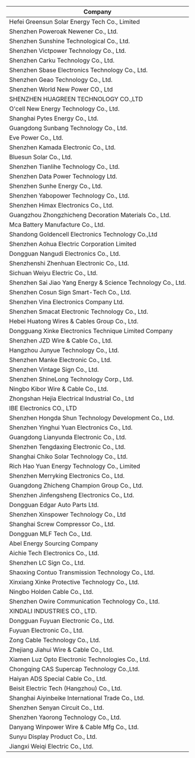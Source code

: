 | Company |
| --- |
| Hefei Greensun Solar Energy Tech Co., Limited |
| Shenzhen Poweroak Newener Co., Ltd. |
| Shenzhen Sunshine Technological Co., Ltd. |
| Shenzhen Victpower Technology Co., Ltd. |
| Shenzhen Carku Technology Co., Ltd. |
| Shenzhen Sbase Electronics Technology Co., Ltd. |
| Shenzhen Geao Technology Co., Ltd. |
| Shenzhen World New Power CO., Ltd |
| SHENZHEN HUAGREEN TECHNOLOGY CO.,LTD |
| O'cell New Energy Technology Co., Ltd. |
| Shanghai Pytes Energy Co., Ltd. |
| Guangdong Sunbang Technology Co., Ltd. |
| Eve Power Co., Ltd. |
| Shenzhen Kamada Electronic Co., Ltd. |
| Bluesun Solar Co., Ltd. |
| Shenzhen Tianlihe Technology Co., Ltd. |
| Shenzhen Data Power Technology Ltd. |
| Shenzhen Sunhe Energy Co., Ltd. |
| Shenzhen Yabopower Technology Co., Ltd. |
| Shenzhen Himax Electronics Co., Ltd. |
| Guangzhou Zhongzhicheng Decoration Materials Co., Ltd. |
| Mca Battery Manufacture Co., Ltd. |
| Shandong Goldencell Electronics Technology Co.,Ltd |
| Shenzhen Aohua Electric Corporation Limited |
| Dongguan Nangudi Electronics Co., Ltd. |
| Shenzhenshi Zhenhuan Electronic Co., Ltd. |
| Sichuan Weiyu Electric Co., Ltd. |
| Shenzhen Sai Jiao Yang Energy & Science Technology Co., Ltd. |
| Shenzhen Cosun Sign Smart-Tech Co., Ltd. |
| Shenzhen Vina Electronics Company Ltd. |
| Shenzhen Smacat Electronic Technology Co., Ltd. |
| Hebei Huatong Wires & Cables Group Co., Ltd. |
| Dongguang Xinke Electronics Technique Limited Company |
| Shenzhen JZD Wire & Cable Co., Ltd. |
| Hangzhou Junyue Technology Co., Ltd. |
| Shenzhen Manke Electronic Co., Ltd. |
| Shenzhen Vintage Sign Co., Ltd. |
| Shenzhen ShineLong Technology Corp., Ltd. |
| Ningbo Kibor Wire & Cable Co., Ltd. |
| Zhongshan Hejia Electrical Industrial Co., Ltd |
| IBE Electronics CO., LTD |
| Shenzhen Hongda Shun Technology Development Co., Ltd. |
| Shenzhen Yinghui Yuan Electronics Co., Ltd. |
| Guangdong Lianyunda Electronic Co., Ltd. |
| Shenzhen Tengdaxing Electronic Co., Ltd. |
| Shanghai Chiko Solar Technology Co., Ltd. |
| Rich Hao Yuan Energy Technology Co., Limited |
| Shenzhen Merryking Electronics Co., Ltd. |
| Guangdong Zhicheng Champion Group Co., Ltd. |
| Shenzhen Jinfengsheng Electronics Co., Ltd. |
| Dongguan Edgar Auto Parts Ltd. |
| Shenzhen Xinspower Technology Co., Ltd |
| Shanghai Screw Compressor Co., Ltd. |
| Dongguan MLF Tech Co., Ltd. |
| Abel Energy Sourcing Company |
| Aichie Tech Electronics Co., Ltd. |
| Shenzhen LC Sign Co., Ltd. |
| Shaoxing Contuo Transmission Technology Co., Ltd. |
| Xinxiang Xinke Protective Technology Co., Ltd. |
| Ningbo Holden Cable Co., Ltd. |
| Shenzhen Owire Communication Technology Co., Ltd. |
| XINDALI INDUSTRIES CO., LTD. |
| Dongguan Fuyuan Electronic Co., Ltd. |
| Fuyuan Electronic Co., Ltd. |
| Zong Cable Technology Co., Ltd. |
| Zhejiang Jiahui Wire & Cable Co., Ltd. |
| Xiamen Luz Opto Electronic Technologies Co., Ltd. |
| Chongqing CAS Supercap Technology Co.,Ltd. |
| Haiyan ADS Special Cable Co., Ltd. |
| Beisit Electric Tech (Hangzhou) Co., Ltd. |
| Shanghai Aiyinbeike International Trade Co., Ltd. |
| Shenzhen Senyan Circuit Co., Ltd. |
| Shenzhen Yaorong Technology Co., Ltd. |
| Danyang Winpower Wire & Cable Mfg Co., Ltd. |
| Sunyu Display Product Co., Ltd. |
| Jiangxi Weiqi Electric Co., Ltd. |
